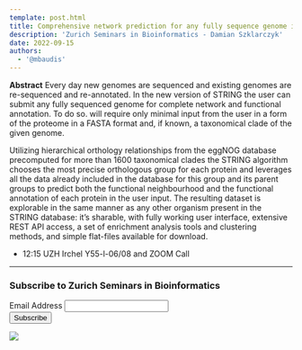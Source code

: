 ```yaml
---
template: post.html
title: Comprehensive network prediction for any fully sequence genome in STRING database
description: 'Zurich Seminars in Bioinformatics - Damian Szklarczyk'
date: 2022-09-15
authors:
  - '@mbaudis'
---
```


**Abstract** Every day new genomes are sequenced and existing genomes are re-sequenced and re-annotated. In the new version of STRING the user can submit any fully sequenced genome for complete network and functional annotation. To do so. will require only minimal input from the user in a form of the proteome in a FASTA format and, if known, a taxonomical clade of the given genome.<!--more--> 

Utilizing hierarchical orthology relationships from the eggNOG database precomputed for more than 1600 taxonomical clades the STRING algorithm chooses the most precise orthologous group for each protein and leverages all the data already included in the database for this group and its parent groups to predict both the functional neighbourhood and the functional annotation of each protein in the user input. The resulting dataset is explorable in the same manner as any other organism present in the STRING database: it’s sharable, with fully working user interface, extensive REST API access, a set of enrichment analysis tools and clustering methods, and simple flat-files available for download.  

* 12:15 UZH Irchel Y55-l-06/08 and ZOOM Call

---

<!-- Begin Mailchimp Signup Form -->
<link href="//cdn-images.mailchimp.com/embedcode/classic-071822.css" rel="stylesheet" type="text/css">
<style type="text/css">
</style>
<div id="mc_embed_signup">
    <form action="https://compbiozurich.us4.list-manage.com/subscribe/post?u=0141fde44f8e02ca53020666b&amp;id=3a49cab6bf&amp;f_id=003381e8f0" method="post" id="mc-embedded-subscribe-form" name="mc-embedded-subscribe-form" class="validate" target="_blank" novalidate>
        <div id="mc_embed_signup_scroll">
        <h3>Subscribe to Zurich Seminars in Bioinformatics</h3>
<div class="mc-field-group">
  <label for="mce-EMAIL">Email Address</label>
  <input type="email" value="" name="EMAIL" class="required email" id="mce-EMAIL" required>
  <span id="mce-EMAIL-HELPERTEXT" class="helper_text"></span>
</div>
  <div id="mce-responses" class="clear foot">
    <div class="response" id="mce-error-response" style="display:none"></div>
    <div class="response" id="mce-success-response" style="display:none"></div>
  </div>    <!-- real people should not fill this in and expect good things - do not remove this or risk form bot signups-->
    <div style="position: absolute; left: -5000px;" aria-hidden="true"><input type="text" name="b_0141fde44f8e02ca53020666b_3a49cab6bf" tabindex="-1" value=""></div>
        <div class="optionalParent">
            <div class="clear foot">
                <input type="submit" value="Subscribe" name="subscribe" id="mc-embedded-subscribe" class="button">
                <p class="brandingLogo"><a href="http://eepurl.com/h-TZ9D" title="Mailchimp - email marketing made easy and fun"><img src="https://eep.io/mc-cdn-images/template_images/branding_logo_text_dark_dtp.svg"></a></p>
            </div>
        </div>
    </div>
</form>
</div>
<script type='text/javascript' src='//s3.amazonaws.com/downloads.mailchimp.com/js/mc-validate.js'></script>
<script type='text/javascript'>
  (
    function($) {
      window.fnames = new Array();
      window.ftypes = new Array();
      fnames[0]='EMAIL';
      ftypes[0]='email';
      fnames[1]='FNAME';
      ftypes[1]='text';
      fnames[2]='LNAME';
      ftypes[2]='text';
      fnames[3]='ADDRESS';
      ftypes[3]='address';
      fnames[4]='PHONE';
      ftypes[4]='phone';
      fnames[5]='BIRTHDAY';
      ftypes[5]='birthday';
    }(jQuery)
  );
  var $mcj = jQuery.noConflict(true);
</script>
<!--End mc_embed_signup-->